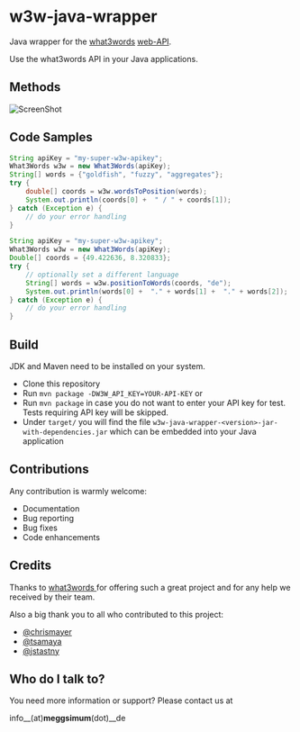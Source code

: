 # w3w-java-wrapper
Java wrapper for the [what3words](http://what3words.com/) [web-API](https://docs.what3words.com/api/v2/).

Use the what3words API in your Java applications.

## Methods

![ScreenShot](https://cloud.githubusercontent.com/assets/1185547/11721162/c1375aa0-9f62-11e5-873f-d1103118d36f.png)

## Code Samples

```java
String apiKey = "my-super-w3w-apikey";
What3Words w3w = new What3Words(apiKey);
String[] words = {"goldfish", "fuzzy", "aggregates"};
try {
    double[] coords = w3w.wordsToPosition(words);
    System.out.println(coords[0] +  " / " + coords[1]);
} catch (Exception e) {
    // do your error handling
}
```

```java
String apiKey = "my-super-w3w-apikey";
What3Words w3w = new What3Words(apiKey);
Double[] coords = {49.422636, 8.320833};
try {
    // optionally set a different language
    String[] words = w3w.positionToWords(coords, "de");
    System.out.println(words[0] +  "." + words[1] +  "." + words[2]);
} catch (Exception e) {
    // do your error handling
}
```
## Build
JDK and Maven need to be installed on your system.

  * Clone this repository
  * Run ``mvn package -DW3W_API_KEY=YOUR-API-KEY`` or
  * Run ``mvn package`` in case you do not want to enter your API key for test. Tests requiring API key will be skipped.
  * Under ``target/`` you will find the file ``w3w-java-wrapper-<version>-jar-with-dependencies.jar`` which can be embedded into your Java application

## Contributions

Any contribution is warmly welcome:

  - Documentation
  - Bug reporting
  - Bug fixes
  - Code enhancements

## Credits

Thanks to [what3words ](http://what3words.com/) for offering such a great
project and for any help we received by their team.

Also a big thank you to all who contributed to this project:
  * [@chrismayer](https://github.com/chrismayer)
  * [@tsamaya](https://github.com/tsamaya)
  * [@jstastny](https://github.com/jstastny)


## Who do I talk to?
You need more information or support? Please contact us at

info__(at)__meggsimum__(dot)__de
